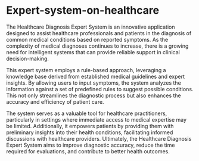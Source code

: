 # Expert-system-on-healthcare
The Healthcare Diagnosis Expert System is an innovative application designed to assist healthcare professionals and patients in the diagnosis of common medical conditions based on reported symptoms. As the complexity of medical diagnoses continues to increase, there is a growing need for intelligent systems that can provide reliable support in clinical decision-making.

This expert system employs a rule-based approach, leveraging a knowledge base derived from established medical guidelines and expert insights. By allowing users to input symptoms, the system analyzes the information against a set of predefined rules to suggest possible conditions. This not only streamlines the diagnostic process but also enhances the accuracy and efficiency of patient care.

The system serves as a valuable tool for healthcare practitioners, particularly in settings where immediate access to medical expertise may be limited. Additionally, it empowers patients by providing them with preliminary insights into their health conditions, facilitating informed discussions with healthcare providers. Ultimately, the Healthcare Diagnosis Expert System aims to improve diagnostic accuracy, reduce the time required for evaluations, and contribute to better health outcomes.
